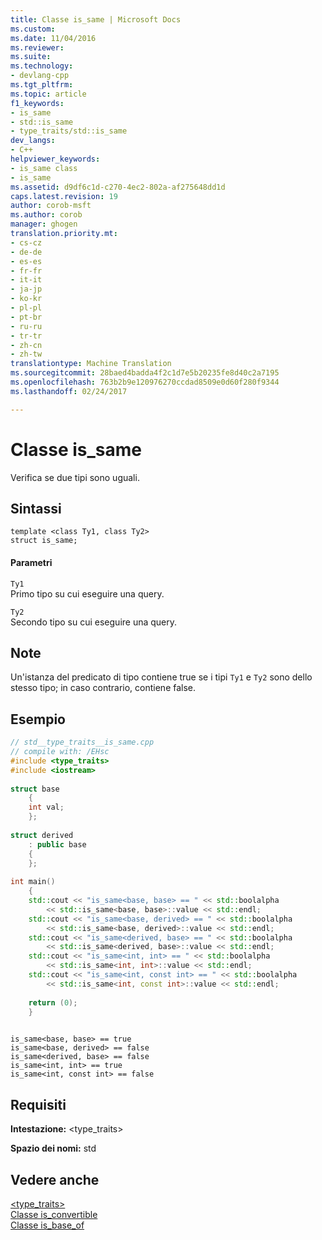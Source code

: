 ```yaml
---
title: Classe is_same | Microsoft Docs
ms.custom: 
ms.date: 11/04/2016
ms.reviewer: 
ms.suite: 
ms.technology:
- devlang-cpp
ms.tgt_pltfrm: 
ms.topic: article
f1_keywords:
- is_same
- std::is_same
- type_traits/std::is_same
dev_langs:
- C++
helpviewer_keywords:
- is_same class
- is_same
ms.assetid: d9df6c1d-c270-4ec2-802a-af275648dd1d
caps.latest.revision: 19
author: corob-msft
ms.author: corob
manager: ghogen
translation.priority.mt:
- cs-cz
- de-de
- es-es
- fr-fr
- it-it
- ja-jp
- ko-kr
- pl-pl
- pt-br
- ru-ru
- tr-tr
- zh-cn
- zh-tw
translationtype: Machine Translation
ms.sourcegitcommit: 28baed4badda4f2c1d7e5b20235fe8d40c2a7195
ms.openlocfilehash: 763b2b9e120976270ccdad8509e0d60f280f9344
ms.lasthandoff: 02/24/2017

---
```

# <a name="issame-class"></a>Classe is_same
Verifica se due tipi sono uguali.  
  
## <a name="syntax"></a>Sintassi  
  
```  
template <class Ty1, class Ty2>  
struct is_same;  
```  
  
#### <a name="parameters"></a>Parametri  
 `Ty1`  
 Primo tipo su cui eseguire una query.  
  
 `Ty2`  
 Secondo tipo su cui eseguire una query.  
  
## <a name="remarks"></a>Note  
 Un'istanza del predicato di tipo contiene true se i tipi `Ty1` e `Ty2` sono dello stesso tipo; in caso contrario, contiene false.  
  
## <a name="example"></a>Esempio  
  
```cpp  
// std__type_traits__is_same.cpp   
// compile with: /EHsc   
#include <type_traits>   
#include <iostream>   
  
struct base   
    {   
    int val;   
    };   
  
struct derived   
    : public base   
    {   
    };   
  
int main()   
    {   
    std::cout << "is_same<base, base> == " << std::boolalpha   
        << std::is_same<base, base>::value << std::endl;   
    std::cout << "is_same<base, derived> == " << std::boolalpha   
        << std::is_same<base, derived>::value << std::endl;   
    std::cout << "is_same<derived, base> == " << std::boolalpha   
        << std::is_same<derived, base>::value << std::endl;   
    std::cout << "is_same<int, int> == " << std::boolalpha   
        << std::is_same<int, int>::value << std::endl;   
    std::cout << "is_same<int, const int> == " << std::boolalpha   
        << std::is_same<int, const int>::value << std::endl;   
  
    return (0);   
    }  
  
```  
  
```Output  
is_same<base, base> == true  
is_same<base, derived> == false  
is_same<derived, base> == false  
is_same<int, int> == true  
is_same<int, const int> == false  
```  
  
## <a name="requirements"></a>Requisiti  
 **Intestazione:** \<type_traits>  
  
 **Spazio dei nomi:** std  
  
## <a name="see-also"></a>Vedere anche  
 [<type_traits>](../standard-library/type-traits.md)   
 [Classe is_convertible](../standard-library/is-convertible-class.md)   
 [Classe is_base_of](../standard-library/is-base-of-class.md)

